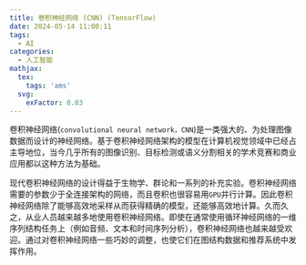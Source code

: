```yaml
---
title: 卷积神经网络 (CNN) (TensorFlow)
date: 2024-05-14 11:00:11
tags:
  - AI
categories:
  - 人工智能
mathjax:
  tex:
    tags: 'ams'
  svg:
    exFactor: 0.03
---
```


卷积神经网络(`convolutional neural network，CNN`)是一类强大的、为处理图像数据而设计的神经网络。基于卷积神经网络架构的模型在计算机视觉领域中已经占主导地位，当今几乎所有的图像识别、目标检测或语义分割相关的学术竞赛和商业应用都以这种方法为基础。
<!-- more -->
现代卷积神经网络的设计得益于生物学、群论和一系列的补充实验。卷积神经网络需要的参数少于全连接架构的网络，而且卷积也很容易用`GPU`并行计算。因此卷积神经网络除了能够高效地采样从而获得精确的模型，还能够高效地计算。久而久之，从业人员越来越多地使用卷积神经网络。即使在通常使用循环神经网络的一维序列结构任务上（例如音频、文本和时间序列分析），卷积神经网络也越来越受欢迎。通过对卷积神经网络一些巧妙的调整，也使它们在图结构数据和推荐系统中发挥作用。

